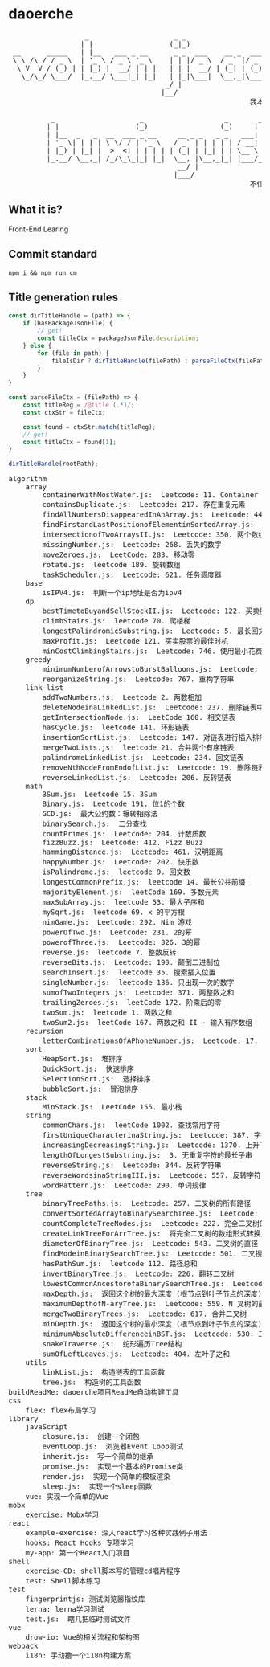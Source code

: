 
# daoerche
<pre>
                  _                    _ _                          _                         _                    _                
                 | |                  (_|_)                        | |                       (_)                  | |               
 __      _____   | |__   ___ _ __      _ _  ___    __ _  ___    ___| |__   __ _  ___    _ __  _  __ _ _ __     ___| |__   ___ _ __  
 \ \ /\ / / _ \  | '_ \ / _ \ '_ \    | | |/ _ \  / _` |/ _ \  / __| '_ \ / _` |/ _ \  | '_ \| |/ _` | '_ \   / __| '_ \ / _ \ '_ \ 
  \ V  V / (_) | | |_) |  __/ | | |   | | |  __/ | (_| | (_) | \__ \ | | | (_| | (_) | | | | | | (_| | | | | | (__| | | |  __/ | | |
   \_/\_/ \___/  |_.__/ \___|_| |_|   | |_|\___|  \__,_|\___/  |___/_| |_|\__,_|\___/  |_| |_|_|\__,_|_| |_|  \___|_| |_|\___|_| |_|
                                     _/ |                                                                                           
                                    |__/                                                                                            
                                                         我本桀骜少年臣                                                               
                                                                                                                           
          _                    _                   _       _                  _                    _                                  
         | |                  (_)                 (_)     | |                | |                  (_)                               
         | |__  _   _  __  ___ _ __     __ _ _   _ _   ___| |__   ___ _ __   | |__  _   _  __  ___ _ __    _ __ ___ _ __             
         | '_ \| | | | \ \/ / | '_ \   / _` | | | | | / __| '_ \ / _ \ '_ \  | '_ \| | | | \ \/ / | '_ \  | '__/ _ \ '_ \            
         | |_) | |_| |  >  <| | | | | | (_| | |_| | | \__ \ | | |  __/ | | | | |_) | |_| |  >  <| | | | | | | |  __/ | | |           
         |_.__/ \__,_| /_/\_\_|_| |_|  \__, |\__,_|_| |___/_| |_|\___|_| |_| |_.__/ \__,_| /_/\_\_|_| |_| |_|  \___|_| |_|          
                                        __/ |                                                                                       
                                       |___/                                                                                        
                                                         不信鬼神不信人
</pre>


## What it is?
Front-End Learing

## Commit standard
```shell
npm i && npm run cm
```

## Title generation rules
```js
const dirTitleHandle = (path) => {
    if (hasPackageJsonFile) {
        // get!
        const titleCtx = packageJsonFile.description;
    } else {
        for (file in path) {
            fileIsDir ? dirTitleHandle(filePath) : parseFileCtx(filePath);
        }
    }
}

const parseFileCtx = (filePath) => {
    const titleReg = /@title (.*)/;
    const ctxStr = fileCtx;

    const found = ctxStr.match(titleReg);
    // get!
    const titleCtx = found[1];
}

dirTitleHandle(rootPath);
```


<pre>algorithm
    array
        containerWithMostWater.js:  Leetcode: 11. Container With Most Water
        containsDuplicate.js:  Leetcode: 217. 存在重复元素
        findAllNumbersDisappearedInAnArray.js:  Leetcode: 448. 找到所有数组中消失的数字
        findFirstandLastPositionofElementinSortedArray.js:  Leetcode: 34. 在排序数组中查找元素的第一个和最后一个位置
        intersectionofTwoArraysII.js:  Leetcode: 350. 两个数组的交集 II
        missingNumber.js:  Leetcode: 268. 丢失的数字
        moveZeroes.js:  LeetCode: 283. 移动零
        rotate.js:  leetcode 189. 旋转数组
        taskScheduler.js:  Leetcode: 621. 任务调度器
    base
        isIPV4.js:  判断一个ip地址是否为ipv4
    dp
        bestTimetoBuyandSellStockII.js:  Leetcode: 122. 买卖股票的最佳时机 II
        climbStairs.js:  leetcode 70. 爬楼梯
        longestPalindromicSubstring.js:  Leetcode: 5. 最长回文子串
        maxProfit.js:  Leetcode 121. 买卖股票的最佳时机
        minCostClimbingStairs.js:  Leetcode: 746. 使用最小花费爬楼梯
    greedy
        minimumNumberofArrowstoBurstBalloons.js:  Leetcode: 452. 用最少数量的箭引爆气球
        reorganizeString.js:  Leetcode: 767. 重构字符串
    link-list
        addTwoNumbers.js:  Leetcode 2. 两数相加
        deleteNodeinaLinkedList.js:  Leetcode: 237. 删除链表中的节点
        getIntersectionNode.js:  LeetCode 160. 相交链表
        hasCycle.js:  leetcode 141. 环形链表
        insertionSortList.js:  Leetcode: 147. 对链表进行插入排序
        mergeTwoLists.js:  leetcode 21. 合并两个有序链表
        palindromeLinkedList.js:  Leetcode: 234. 回文链表
        removeNthNodeFromEndofList.js:  Leetcode: 19. 删除链表的倒数第N个节点
        reverseLinkedList.js:  Leetcode: 206. 反转链表
    math
        3Sum.js:  Leetcode 15. 3Sum
        Binary.js:  Leetcode 191. 位1的个数
        GCD.js:  最大公约数：辗转相除法
        binarySearch.js:  二分查找
        countPrimes.js:  Leetcode: 204. 计数质数
        fizzBuzz.js:  Leetcode: 412. Fizz Buzz
        hammingDistance.js:  Leetcode: 461. 汉明距离
        happyNumber.js:  Leetcode: 202. 快乐数
        isPalindrome.js:  leetcode 9. 回文数
        longestCommonPrefix.js:  leetcode 14. 最长公共前缀
        majorityElement.js:  leetCode 169. 多数元素
        maxSubArray.js:  leetcode 53. 最大子序和
        mySqrt.js:  leetcode 69. x 的平方根
        nimGame.js:  Leetcode: 292. Nim 游戏
        powerOfTwo.js:  Leetcode: 231. 2的幂
        powerofThree.js:  Leetcode: 326. 3的幂
        reverse.js:  leetcode 7. 整数反转
        reverseBits.js:  Leetcode: 190. 颠倒二进制位
        searchInsert.js:  leetcode 35. 搜索插入位置
        singleNumber.js:  leetcode 136. 只出现一次的数字
        sumofTwoIntegers.js:  Leetcode: 371. 两整数之和
        trailingZeroes.js:  leetCode 172. 阶乘后的零
        twoSum.js:  leetcode 1. 两数之和
        twoSum2.js:  leetCode 167. 两数之和 II - 输入有序数组
    recursion
        letterCombinationsOfAPhoneNumber.js:  Leetcode: 17. 电话号码的字母组合
    sort
        HeapSort.js:  堆排序
        QuickSort.js:  快速排序
        SelectionSort.js:  选择排序
        bubbleSort.js:  冒泡排序
    stack
        MinStack.js:  LeetCode 155. 最小栈
    string
        commonChars.js:  leetCode 1002. 查找常用字符
        firstUniqueCharacterinaString.js:  Leetcode: 387. 字符串中的第一个唯一字符
        increasingDecreasingString.js:  Leetcode: 1370. 上升下降字符串
        lengthOfLongestSubstring.js:  3. 无重复字符的最长子串
        reverseString.js:  Leetcode: 344. 反转字符串
        reverseWordsinaStringIII.js:  Leetcode: 557. 反转字符串中的单词 III
        wordPattern.js:  Leetcode: 290. 单词规律
    tree
        binaryTreePaths.js:  Leetcode: 257. 二叉树的所有路径
        convertSortedArraytoBinarySearchTree.js:  Leetcode: 108. 将有序数组转换为二叉搜索树
        countCompleteTreeNodes.js:  Leetcode: 222. 完全二叉树的节点个数
        createLinkTreeForArrTree.js:  将完全二叉树的数组形式转换为链表形式
        diameterOfBinaryTree.js:  Leetcode: 543. 二叉树的直径
        findModeinBinarySearchTree.js:  Leetcode: 501. 二叉搜索树中的众数
        hasPathSum.js:  leetcode 112. 路径总和
        invertBinaryTree.js:  Leetcode: 226. 翻转二叉树
        lowestCommonAncestorofaBinarySearchTree.js:  Leetcode: 235. 二叉搜索树的最近公共祖先
        maxDepth.js:  返回这个树的最大深度 (根节点到叶子节点的深度)
        maximumDepthofN-aryTree.js:  Leetcode: 559. N 叉树的最大深度
        mergeTwoBinaryTrees.js:  Leetcode: 617. 合并二叉树
        minDepth.js:  返回这个树的最小深度 (根节点到叶子节点的深度)
        minimumAbsoluteDifferenceinBST.js:  Leetcode: 530. 二叉搜索树的最小绝对差
        snakeTraverse.js:  蛇形遍历Tree结构
        sumOfLeftLeaves.js:  Leetcode: 404. 左叶子之和
    utils
        linkList.js:  构造链表的工具函数
        tree.js:  构造树的工具函数
buildReadMe: daoerche项目ReadMe自动构建工具
css
    flex: flex布局学习
library
    javaScript
        closure.js:  创建一个闭包
        eventLoop.js:  浏览器Event Loop测试
        inherit.js:  写一个简单的继承
        promise.js:  实现一个基本的Promise类
        render.js:  实现一个简单的模板渲染
        sleep.js:  实现一个sleep函数
    vue: 实现一个简单的Vue
mobx
    exercise: Mobx学习
react
    example-exercise: 深入react学习各种实践例子用法
    hooks: React Hooks 专项学习
    my-app: 第一个React入门项目
shell
    exercise-CD: shell脚本写的管理cd唱片程序
    test: Shell脚本练习
test
    fingerprintjs: 测试浏览器指纹库
    lerna: lerna学习测试
    test.js:  瞎几把临时测试文件
vue
    drow-io: Vue的相关流程和架构图
webpack
    i18n: 手动撸一个i18n构建方案
</pre>
